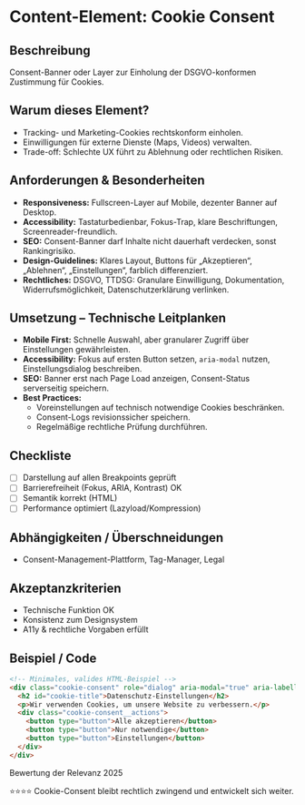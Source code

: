 # Content-Element: Cookie Consent

## Beschreibung
Consent-Banner oder Layer zur Einholung der DSGVO-konformen Zustimmung für Cookies.

## Warum dieses Element?
- Tracking- und Marketing-Cookies rechtskonform einholen.
- Einwilligungen für externe Dienste (Maps, Videos) verwalten.
- Trade-off: Schlechte UX führt zu Ablehnung oder rechtlichen Risiken.

## Anforderungen & Besonderheiten
- **Responsiveness:** Fullscreen-Layer auf Mobile, dezenter Banner auf Desktop.
- **Accessibility:** Tastaturbedienbar, Fokus-Trap, klare Beschriftungen, Screenreader-freundlich.
- **SEO:** Consent-Banner darf Inhalte nicht dauerhaft verdecken, sonst Rankingrisiko.
- **Design-Guidelines:** Klares Layout, Buttons für „Akzeptieren“, „Ablehnen“, „Einstellungen“, farblich differenziert.
- **Rechtliches:** DSGVO, TTDSG: Granulare Einwilligung, Dokumentation, Widerrufsmöglichkeit, Datenschutzerklärung verlinken.

## Umsetzung – Technische Leitplanken
- **Mobile First:** Schnelle Auswahl, aber granularer Zugriff über Einstellungen gewährleisten.
- **Accessibility:** Fokus auf ersten Button setzen, `aria-modal` nutzen, Einstellungsdialog beschreiben.
- **SEO:** Banner erst nach Page Load anzeigen, Consent-Status serverseitig speichern.
- **Best Practices:**
  - Voreinstellungen auf technisch notwendige Cookies beschränken.
  - Consent-Logs revisionssicher speichern.
  - Regelmäßige rechtliche Prüfung durchführen.

## Checkliste
- [ ] Darstellung auf allen Breakpoints geprüft
- [ ] Barrierefreiheit (Fokus, ARIA, Kontrast) OK
- [ ] Semantik korrekt (HTML)
- [ ] Performance optimiert (Lazyload/Kompression)

## Abhängigkeiten / Überschneidungen
- Consent-Management-Plattform, Tag-Manager, Legal

## Akzeptanzkriterien
- Technische Funktion OK
- Konsistenz zum Designsystem
- A11y & rechtliche Vorgaben erfüllt

## Beispiel / Code
```html
<!-- Minimales, valides HTML-Beispiel -->
<div class="cookie-consent" role="dialog" aria-modal="true" aria-labelledby="cookie-title">
  <h2 id="cookie-title">Datenschutz-Einstellungen</h2>
  <p>Wir verwenden Cookies, um unsere Website zu verbessern.</p>
  <div class="cookie-consent__actions">
    <button type="button">Alle akzeptieren</button>
    <button type="button">Nur notwendige</button>
    <button type="button">Einstellungen</button>
  </div>
</div>
```

Bewertung der Relevanz 2025

⭐⭐⭐⭐ Cookie-Consent bleibt rechtlich zwingend und entwickelt sich weiter.
